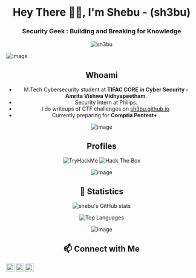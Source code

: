 <h1 align="center">Hey There 👋🏻, I'm Shebu - (sh3bu)</h1>
<h3 align="center"> Security Geek : Building and Breaking for Knowledge </h3>
<p align="center"> <img src="https://komarev.com/ghpvc/?username=sh3bu" alt="sh3bu" /> </p>

![image](https://user-images.githubusercontent.com/59029171/162222621-7e7fbad3-4f33-4964-94a8-6f6189e97142.png)

<div align="center">
  
## Whoami

- M.Tech Cybersecurity student at **TIFAC CORE in Cyber Security - Amrita Vishwa  Vidhyapeetham**.
- Security Intern at Philips.
- I do writeups of CTF challenges on [sh3bu.github.io](https://sh3bu.github.io).
- Currently preparing for **Comptia Pentest+** .

![image](https://user-images.githubusercontent.com/59029171/162222621-7e7fbad3-4f33-4964-94a8-6f6189e97142.png)

## Profiles 

<img src="https://tryhackme-badges.s3.amazonaws.com/shebu.png" alt="TryHackMe"> <img src="http://www.hackthebox.eu/badge/image/433595" alt="Hack The Box">

![image](https://user-images.githubusercontent.com/59029171/162222621-7e7fbad3-4f33-4964-94a8-6f6189e97142.png)

## 🧮 Statistics

![shebu's GitHub stats](https://github-readme-stats.vercel.app/api?username=sh3bu&show_icons=true&hide=contribs&count_private=true)

![Top Languages](https://github-readme-stats.vercel.app/api/top-langs/?username=sh3bu&layout=compact)


![image](https://user-images.githubusercontent.com/59029171/162222621-7e7fbad3-4f33-4964-94a8-6f6189e97142.png)


## 📫 Connect with Me 

[<img align="left" alt="_sh3bu | Twitter" width="22px" src="https://cdn.jsdelivr.net/npm/simple-icons@v3/icons/twitter.svg"/>][twitter]
[<img align="left" alt="sh3bu | LinkedIn" width="22px" src="https://cdn.jsdelivr.net/npm/simple-icons@v3/icons/linkedin.svg"/>][linkedin]
[<img align="left" alt="_sh3bu._ | Instagram" width="22px" src="https://cdn.jsdelivr.net/npm/simple-icons@v3/icons/instagram.svg"/>][instagram]

<!-- Reference Links -->

[twitter]: https://twitter.com/_sh3bu
[linkedin]: https://linkedin.com/in/shebu
[instagram]: https://www.instagram.com/_shebu._/

  
